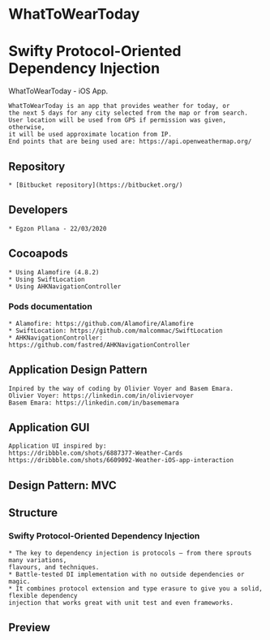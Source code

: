 # WhatToWearToday #
# Swifty Protocol-Oriented Dependency Injection #
WhatToWearToday - iOS App.

    WhatToWearToday is an app that provides weather for today, or 
    the next 5 days for any city selected from the map or from search.
    User location will be used from GPS if permission was given, otherwise,
    it will be used approximate location from IP.
    End points that are being used are: https://api.openweathermap.org/

## Repository ##

    * [Bitbucket repository](https://bitbucket.org/)

## Developers ##
    * Egzon Pllana - 22/03/2020
    
## Cocoapods ##

    * Using Alamofire (4.8.2)
    * Using SwiftLocation
    * Using AHKNavigationController

### Pods documentation ###

    * Alamofire: https://github.com/Alamofire/Alamofire
    * SwiftLocation: https://github.com/malcommac/SwiftLocation
    * AHKNavigationController: https://github.com/fastred/AHKNavigationController
    
## Application Design Pattern ##

    Inpired by the way of coding by Olivier Voyer and Basem Emara.
    Olivier Voyer: https://linkedin.com/in/oliviervoyer
    Basem Emara: https://linkedin.com/in/basememara
    
## Application GUI ##

    Application UI inspired by:
    https://dribbble.com/shots/6887377-Weather-Cards
    https://dribbble.com/shots/6609092-Weather-iOS-app-interaction

## Design Pattern: MVC ##

## Structure ##

### Swifty Protocol-Oriented Dependency Injection ###

    * The key to dependency injection is protocols – from there sprouts many variations,
    flavours, and techniques.
    * Battle-tested DI implementation with no outside dependencies or magic. 
    * It combines protocol extension and type erasure to give you a solid, flexible dependency
    injection that works great with unit test and even frameworks.
    
## Preview ##
